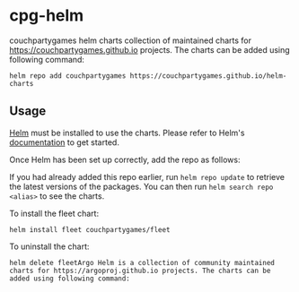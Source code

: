 # cpg-helm
couchpartygames helm charts collection of maintained charts for https://couchpartygames.github.io projects. The charts can be added using following command:


    helm repo add couchpartygames https://couchpartygames.github.io/helm-charts


## Usage

[Helm](https://helm.sh) must be installed to use the charts.  Please refer to
Helm's [documentation](https://helm.sh/docs) to get started.

Once Helm has been set up correctly, add the repo as follows:


If you had already added this repo earlier, run `helm repo update` to retrieve
the latest versions of the packages.  You can then run `helm search repo
<alias>` to see the charts.

To install the fleet chart:

    helm install fleet couchpartygames/fleet

To uninstall the chart:

    helm delete fleetArgo Helm is a collection of community maintained charts for https://argoproj.github.io projects. The charts can be added using following command:

